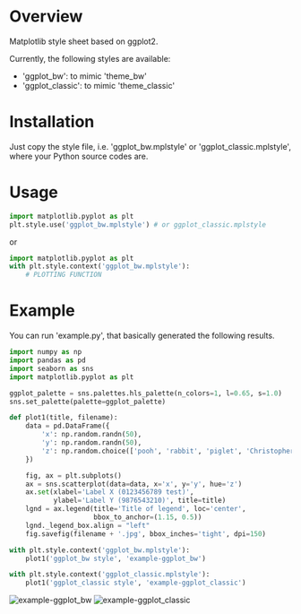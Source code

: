 # Overview
Matplotlib style sheet based on ggplot2.

Currently, the following styles are available:
- 'ggplot_bw': to mimic 'theme_bw'
- 'ggplot_classic': to mimic 'theme_classic'

# Installation
Just copy the style file, i.e. 'ggplot_bw.mplstyle' or 'ggplot_classic.mplstyle', where your Python source codes are.

# Usage
```python
import matplotlib.pyplot as plt
plt.style.use('ggplot_bw.mplstyle') # or ggplot_classic.mplstyle
```
or
```python
import matplotlib.pyplot as plt
with plt.style.context('ggplot_bw.mplstyle'):
    # PLOTTING FUNCTION
```

# Example
You can run 'example.py', that basically generated the following results.

```python
import numpy as np
import pandas as pd
import seaborn as sns
import matplotlib.pyplot as plt

ggplot_palette = sns.palettes.hls_palette(n_colors=1, l=0.65, s=1.0)
sns.set_palette(palette=ggplot_palette)

def plot1(title, filename):
    data = pd.DataFrame({
        'x': np.random.randn(50),
        'y': np.random.randn(50),
        'z': np.random.choice(['pooh', 'rabbit', 'piglet', 'Christopher'], 50),
    })

    fig, ax = plt.subplots()
    ax = sns.scatterplot(data=data, x='x', y='y', hue='z')
    ax.set(xlabel='Label X (0123456789 test)',
           ylabel='Label Y (9876543210)', title=title)
    lgnd = ax.legend(title='Title of legend', loc='center',
                     bbox_to_anchor=(1.15, 0.5))
    lgnd._legend_box.align = "left"
    fig.savefig(filename + '.jpg', bbox_inches='tight', dpi=150)

with plt.style.context('ggplot_bw.mplstyle'):
    plot1('ggplot_bw style', 'example-ggplot_bw')

with plt.style.context('ggplot_classic.mplstyle'):
    plot1('ggplot_classic style', 'example-ggplot_classic')
```
![example-ggplot_bw](https://user-images.githubusercontent.com/19313488/116784350-b774e700-aa8b-11eb-8eda-deba7e4e9b93.jpg)
![example-ggplot_classic](https://user-images.githubusercontent.com/19313488/116784351-b8a61400-aa8b-11eb-8352-b56b5b855735.jpg)
